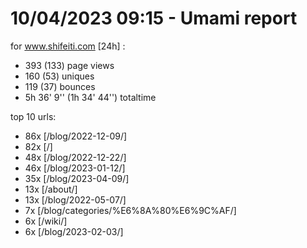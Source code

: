 # 10/04/2023 09:15 - Umami report
for www.shifeiti.com [24h] :

 - 393 (133) page views
 - 160 (53) uniques
 - 119 (37) bounces
 - 5h 36' 9'' (1h 34' 44'') totaltime


top 10 urls:
 - 86x [/blog/2022-12-09/]
 - 82x [/]
 - 48x [/blog/2022-12-22/]
 - 46x [/blog/2023-01-12/]
 - 35x [/blog/2023-04-09/]
 - 13x [/about/]
 - 13x [/blog/2022-05-07/]
 - 7x [/blog/categories/%E6%8A%80%E6%9C%AF/]
 - 6x [/wiki/]
 - 6x [/blog/2023-02-03/]


